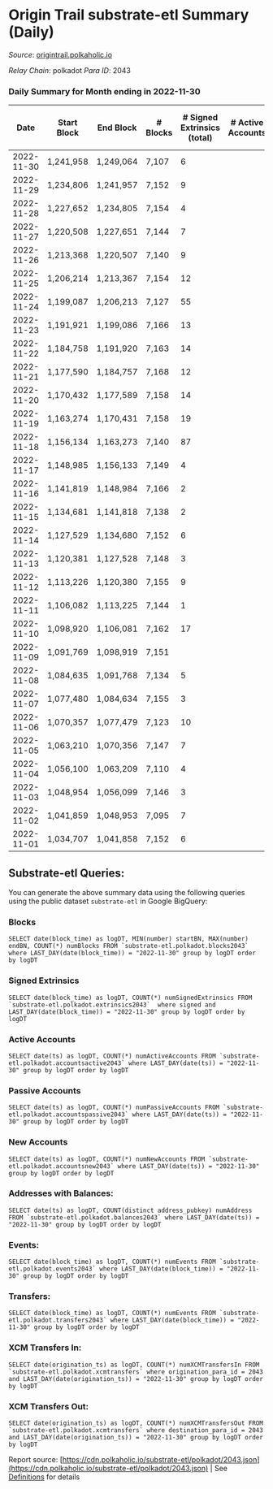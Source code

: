 # Origin Trail substrate-etl Summary (Daily)

_Source_: [origintrail.polkaholic.io](https://origintrail.polkaholic.io)

*Relay Chain*: polkadot
*Para ID*: 2043



### Daily Summary for Month ending in 2022-11-30


| Date | Start Block | End Block | # Blocks | # Signed Extrinsics (total) | # Active Accounts | # Passive | # New | # Addresses with Balances | # Events | # Transfers | # XCM Transfers In | # XCM Transfers Out | Issues | 
| ---- | ----------- | --------- | -------- | --------------------------- | ----------------- | --------- | ----- | ------------------------- | -------- | ----------- | ------------------ | ------------------- | ------ |
| 2022-11-30 | 1,241,958 | 1,249,064 | 7,107 | 6 |  |  |  | 3,222 | 14,449 | 177  |   |   |  |
| 2022-11-29 | 1,234,806 | 1,241,957 | 7,152 | 9 |  |  |  |  | 14,622 | 236  |   |   |  |
| 2022-11-28 | 1,227,652 | 1,234,805 | 7,154 | 4 |  |  |  |  | 14,443 | 97  |   |   |  |
| 2022-11-27 | 1,220,508 | 1,227,651 | 7,144 | 7 |  |  |  |  | 14,554 | 201  |   |   |  |
| 2022-11-26 | 1,213,368 | 1,220,507 | 7,140 | 9 |  |  |  |  | 14,569 | 205  |   |   |  |
| 2022-11-25 | 1,206,214 | 1,213,367 | 7,154 | 12 |  |  |  |  | 14,777 | 355  |   |   |  |
| 2022-11-24 | 1,199,087 | 1,206,213 | 7,127 | 55 |  |  |  |  | 15,517 | 578  |   |   |  |
| 2022-11-23 | 1,191,921 | 1,199,086 | 7,166 | 13 |  |  |  |  | 14,827 | 372  |   |   |  |
| 2022-11-22 | 1,184,758 | 1,191,920 | 7,163 | 14 |  |  |  |  | 14,865 | 407  |   |   |  |
| 2022-11-21 | 1,177,590 | 1,184,757 | 7,168 | 12 |  |  |  |  | 14,765 | 315  |   |   |  |
| 2022-11-20 | 1,170,432 | 1,177,589 | 7,158 | 14 |  |  |  |  | 14,798 | 352  |   |   |  |
| 2022-11-19 | 1,163,274 | 1,170,431 | 7,158 | 19 |  |  |  |  | 14,970 | 476  |   |   |  |
| 2022-11-18 | 1,156,134 | 1,163,273 | 7,140 | 87 |  |  |  |  | 15,851 | 677  |   |   |  |
| 2022-11-17 | 1,148,985 | 1,156,133 | 7,149 | 4 |  |  |  |  | 14,460 | 111  |   |   |  |
| 2022-11-16 | 1,141,819 | 1,148,984 | 7,166 | 2 |  |  |  |  | 14,412 | 58  |   |   |  |
| 2022-11-15 | 1,134,681 | 1,141,818 | 7,138 | 2 |  |  |  |  | 14,356 | 58  |   |   |  |
| 2022-11-14 | 1,127,529 | 1,134,680 | 7,152 | 6 |  |  |  |  | 14,521 | 160  |   |   |  |
| 2022-11-13 | 1,120,381 | 1,127,528 | 7,148 | 3 |  |  |  |  | 14,415 | 88  |   |   |  |
| 2022-11-12 | 1,113,226 | 1,120,380 | 7,155 | 9 |  |  |  |  | 14,611 | 213  |   |   |  |
| 2022-11-11 | 1,106,082 | 1,113,225 | 7,144 | 1 |  |  |  |  | 14,330 | 29  |   |   |  |
| 2022-11-10 | 1,098,920 | 1,106,081 | 7,162 | 17 |  |  |  |  | 14,798 | 325  |   |   |  |
| 2022-11-09 | 1,091,769 | 1,098,919 | 7,151 |  |  |  |  |  | 14,306 |   |   |   |  |
| 2022-11-08 | 1,084,635 | 1,091,768 | 7,134 | 5 |  |  |  |  | 14,425 | 108  |   |   |  |
| 2022-11-07 | 1,077,480 | 1,084,634 | 7,155 | 3 |  |  |  |  | 14,403 | 62  |   |   |  |
| 2022-11-06 | 1,070,357 | 1,077,479 | 7,123 | 10 |  |  |  |  | 14,619 | 279  |   |   |  |
| 2022-11-05 | 1,063,210 | 1,070,356 | 7,147 | 7 |  |  |  |  | 14,568 | 206  |   |   |  |
| 2022-11-04 | 1,056,100 | 1,063,209 | 7,110 | 4 |  |  |  |  | 14,379 | 118  |   |   |  |
| 2022-11-03 | 1,048,954 | 1,056,099 | 7,146 | 3 |  |  |  |  | 14,410 | 87  |   |   |  |
| 2022-11-02 | 1,041,859 | 1,048,953 | 7,095 | 7 |  |  |  |  | 14,464 | 207  |   |   |  |
| 2022-11-01 | 1,034,707 | 1,041,858 | 7,152 | 6 |  |  |  |  | 14,543 | 178  |   |   |  |

## Substrate-etl Queries:
You can generate the above summary data using the following queries using the public dataset `substrate-etl` in Google BigQuery:


### Blocks
```
SELECT date(block_time) as logDT, MIN(number) startBN, MAX(number) endBN, COUNT(*) numBlocks FROM `substrate-etl.polkadot.blocks2043`  where LAST_DAY(date(block_time)) = "2022-11-30" group by logDT order by logDT
```


### Signed Extrinsics
```
SELECT date(block_time) as logDT, COUNT(*) numSignedExtrinsics FROM `substrate-etl.polkadot.extrinsics2043`  where signed and LAST_DAY(date(block_time)) = "2022-11-30" group by logDT order by logDT
```


### Active Accounts
```
SELECT date(ts) as logDT, COUNT(*) numActiveAccounts FROM `substrate-etl.polkadot.accountsactive2043` where LAST_DAY(date(ts)) = "2022-11-30" group by logDT order by logDT
```


### Passive Accounts
```
SELECT date(ts) as logDT, COUNT(*) numPassiveAccounts FROM `substrate-etl.polkadot.accountspassive2043` where LAST_DAY(date(ts)) = "2022-11-30" group by logDT order by logDT
```


### New Accounts
```
SELECT date(ts) as logDT, COUNT(*) numNewAccounts FROM `substrate-etl.polkadot.accountsnew2043` where LAST_DAY(date(ts)) = "2022-11-30" group by logDT order by logDT
```


### Addresses with Balances:
```
SELECT date(ts) as logDT, COUNT(distinct address_pubkey) numAddress FROM `substrate-etl.polkadot.balances2043` where LAST_DAY(date(ts)) = "2022-11-30" group by logDT order by logDT
```


### Events:
```
SELECT date(block_time) as logDT, COUNT(*) numEvents FROM `substrate-etl.polkadot.events2043` where LAST_DAY(date(block_time)) = "2022-11-30" group by logDT order by logDT
```


### Transfers:
```
SELECT date(block_time) as logDT, COUNT(*) numEvents FROM `substrate-etl.polkadot.transfers2043` where LAST_DAY(date(block_time)) = "2022-11-30" group by logDT order by logDT
```


### XCM Transfers In:
```
SELECT date(origination_ts) as logDT, COUNT(*) numXCMTransfersIn FROM `substrate-etl.polkadot.xcmtransfers` where origination_para_id = 2043 and LAST_DAY(date(origination_ts)) = "2022-11-30" group by logDT order by logDT
```


### XCM Transfers Out:
```
SELECT date(origination_ts) as logDT, COUNT(*) numXCMTransfersOut FROM `substrate-etl.polkadot.xcmtransfers` where destination_para_id = 2043 and LAST_DAY(date(origination_ts)) = "2022-11-30" group by logDT order by logDT
```



Report source: [https://cdn.polkaholic.io/substrate-etl/polkadot/2043.json](https://cdn.polkaholic.io/substrate-etl/polkadot/2043.json) | See [Definitions](/DEFINITIONS.md) for details
